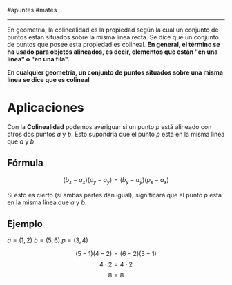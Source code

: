 #apuntes #mates
___
En geometría, la colinealidad es la propiedad según la cual un conjunto de puntos están situados sobre la misma línea recta. Se dice que un conjunto de puntos que posee esta propiedad es colineal. **En general, el término se ha usado para objetos alineados, es decir, elementos que están "en una línea" o "en una fila".**

**En cualquier geometría, un conjunto de puntos situados sobre una misma línea se dice que es colineal**

# Aplicaciones

Con la **Colinealidad** podemos averiguar si un punto $p$ está alineado con otros dos puntos $a$ y $b$. Esto supondría que el punto $p$ está en la misma línea que  $a$ y $b$. 
## Fórmula

$$(b_x​−a_x​)(p_y​−a_y​)=(b_y​−a_y​)(p_x​−a_x​)$$

Si esto es cierto (si ambas partes dan igual), significará que  el punto $p$ está en la misma línea que  $a$ y $b$. 

## Ejemplo

$a=(1,2)$
$b=(5,6)$
$p=(3,4)$

$$(5−1)(4−2)=(6−2)(3−1)$$
$$4\cdot2=4\cdot2$$
$$8=8$$